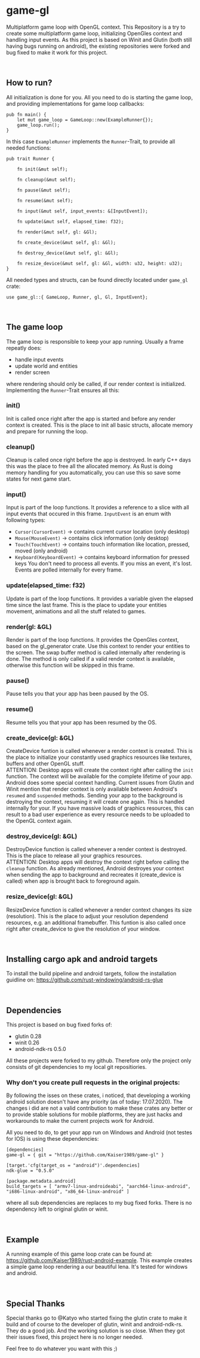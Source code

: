 # game-gl
Multiplatform game loop with OpenGL context. This Repository is a try to create some multiplatform game loop, initializing OpenGles context and handling input events. As this project is based on Winit and Glutin (both still having bugs running on android), the existing repositories were forked and bug fixed to make it work for this project.

<br>

## How to run?
All initialization is done for you. All you need to do is starting the game loop, and providing implementations for game loop callbacks:
```
pub fn main() {
    let mut game_loop = GameLoop::new(ExampleRunner{});
    game_loop.run();
}
```

In this case `ExampleRunner` implements the `Runner`-Trait, to provide all needed functions:
```
pub trait Runner {

    fn init(&mut self);

    fn cleanup(&mut self);

    fn pause(&mut self);

    fn resume(&mut self);

    fn input(&mut self, input_events: &[InputEvent]);

    fn update(&mut self, elapsed_time: f32);

    fn render(&mut self, gl: &Gl);

    fn create_device(&mut self, gl: &Gl);

    fn destroy_device(&mut self, gl: &Gl);

    fn resize_device(&mut self, gl: &Gl, width: u32, height: u32);
}
```

All needed types and structs, can be found directly located under `game_gl` crate:
```
use game_gl::{ GameLoop, Runner, gl, Gl, InputEvent};
```

<br>

## The game loop
The game loop is responsible to keep your app running. Usually a frame repeatly does:
* handle input events
* update world and entities
* render screen

where rendering should only be called, if our render context is initialized. Implementing the `Runner`-Trait ensures all this:
### init()
Init is called once right after the app is started and before any render context is created. This is the place to init all basic structs, allocate memory and prepare for running the loop.
### cleanup()
Cleanup is called once right before the app is destroyed. In early C++ days this was the place to free all the allocated memory. As Rust is doing memory handling for you automatically, you can use this so save some states for next game start.
### input()
Input is part of the loop functions. It provides a reference to a slice with all input events that occured in this frame. `InputEvent` is an enum with following types:
* `Cursor(CursorEvent)` -> contains current cursor location (only desktop)
* `Mouse(MouseEvent)` -> contains click information (only desktop)
* `Touch(TouchEvent)` -> contains touch information like location, pressed, moved (only android)
* `Keyboard(KeyboardEvent)` -> contains keyboard information for pressed keys
You don't need to process all events. If you miss an event, it's lost. Events are polled internally for every frame.
### update(elapsed_time: f32)
Update is part of the loop functions. It provides a variable given the elapsed time since the last frame. This is the place to update your entities movement, animations and all the stuff related to games.
### render(gl: &GL)
Render is part of the loop functions. It provides the OpenGles context, based on the gl_generator crate. Use this context to render your entities to the screen. The swap buffer method is called internally after rendering is done. The method is only called if a valid render context is available, otherwise this function will be skipped in this frame.
### pause()
Pause tells you that your app has been paused by the OS.
### resume()
Resume tells you that your app has been resumed by the OS.
### create_device(gl: &GL)
CreateDevice funtion is called whenever a render context is created. This is the place to initialize your constantly used graphics resources like textures, buffers and other OpenGL stuff. <br>
ATTENTION: Desktop apps will create the context right after calling the `init` function. The context will be available for the complete lifetime of your app. Android does some special context handling. Current issues from Glutin and Winit mention that render context is only available between Android's `resumed` and `suspended` methods. Sending your app to the background is destroying the context, resuming it will create one again. This is handled internally for your. If you have massive loads of graphics resources, this can result to a bad user experience as every resource needs to be uploaded to the OpenGL context again.
### destroy_device(gl: &GL)
DestroyDevice function is called whenever a render context is destroyed. This is the place to release all your graphics resources. <br>
ATTENTION: Desktop apps will destroy the context right before calling the `cleanup` function. As already mentioned, Android destroyes your context when sending the app to background and recreates it (create_device is called) when app is brought back to foreground again.
### resize_device(gl: &GL)
ResizeDevice function is called whenever a render context changes its size (resolution). This is the place to adjust your resolution dependend resources, e.g. an additional framebuffer. This funtion is also called once right after create_device to give the resolution of your window.

<br>

## Installing cargo apk and android targets
To install the build pipeline and android targets, follow the installation guidline on: 
https://github.com/rust-windowing/android-rs-glue

<br>

## Dependencies
This project is based on bug fixed forks of:
* glutin 0.28
* winit 0.26
* android-ndk-rs 0.5.0

All these projects were forked to my github. Therefore only the project only consists of git dependencies to my local git repositiories.
### Why don't you create pull requests in the original projects:
By following the isses on these crates, i noticed, that developing a working android solution doesn't have any priority (as of today: 17.07.2020). The changes i did are not a valid contribution to make these crates any better or to provide stable solutions for mobile platforms, they are just hacks and workarounds to make the current projects work for Android.

All you need to do, to get your app run on Windows and Android (not testes for IOS) is using these dependencies:
```
[dependencies]
game-gl = { git = "https://github.com/Kaiser1989/game-gl" }

[target.'cfg(target_os = "android")'.dependencies]
ndk-glue = "0.5.0"

[package.metadata.android]
build_targets = [ "armv7-linux-androideabi", "aarch64-linux-android", "i686-linux-android", "x86_64-linux-android" ]
```
where all sub dependencies are replaces to my bug fixed forks. There is no dependency left to original glutin or winit.

<br>

## Example
A running example of this game loop crate can be found at: https://github.com/Kaiser1989/rust-android-example. This example creates a simple game loop rendering a our beautiful lena. It's tested for windows and android.

<br>

## Special Thanks
Special thanks go to @Katyo who started fixing the glutin crate to make it build and of course to the developer of glutin, winit and android-ndk-rs. They do a good job. And the working solution is so close. When they got their issues fixed, this project here is no longer needed.

Feel free to do whatever you want with this ;)
